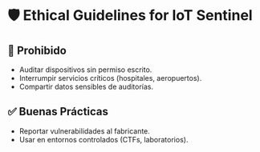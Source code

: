 # 🛡️ Ethical Guidelines for IoT Sentinel

## 🚫 Prohibido
- Auditar dispositivos sin permiso escrito.
- Interrumpir servicios críticos (hospitales, aeropuertos).
- Compartir datos sensibles de auditorías.

## ✅ Buenas Prácticas
- Reportar vulnerabilidades al fabricante.
- Usar en entornos controlados (CTFs, laboratorios).

